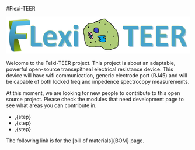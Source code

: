 #Flexi-TEER

![](images/logo.png)


Welcome to the Felxi-TEER project. This project is about an adaptable, powerful open-source transepitheal electrical resistance device. This device will have wifi communication, generic electrode port (RJ45) and will be capable of both locked freq and impedence spectrocopy measurements.

At this moment, we are looking for new people to contribute to this open source project. Please check the modules that need development page to see what areas you can contribute in. 


* [.](theory.md){step}
* [.](assembly_instructions.md){step}
* [.](needed_modules.md){step}

 The following link is for the [bill of materials]{BOM} page.